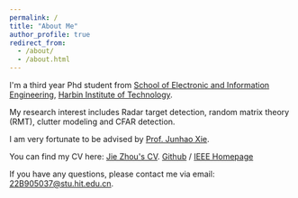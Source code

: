```yaml
---
permalink: /
title: "About Me"
author_profile: true
redirect_from: 
  - /about/
  - /about.html
---
```

I'm a third year Phd student from [School of Electronic and Information Engineering](http://seie.hit.edu.cn/), [Harbin Institute of Technology](https://www.hit.edu.cn/). 

My research interest includes Radar target detection, random matrix theory (RMT), clutter modeling and CFAR detection. 

I am very fortunate to be advised by [Prof. Junhao Xie](https://homepage.hit.edu.cn/xiejunhao?lang=zh). 

You can find my CV here: [Jie Zhou's CV](JieZhou/assets/ZhouJieCV.pdf).
[Github](https://github.com/niqz0301) / [IEEE Homepage](https://ieeexplore.ieee.org/author/37089550338)

If you have any questions, please contact me via email: 22B905037@stu.hit.edu.cn.
